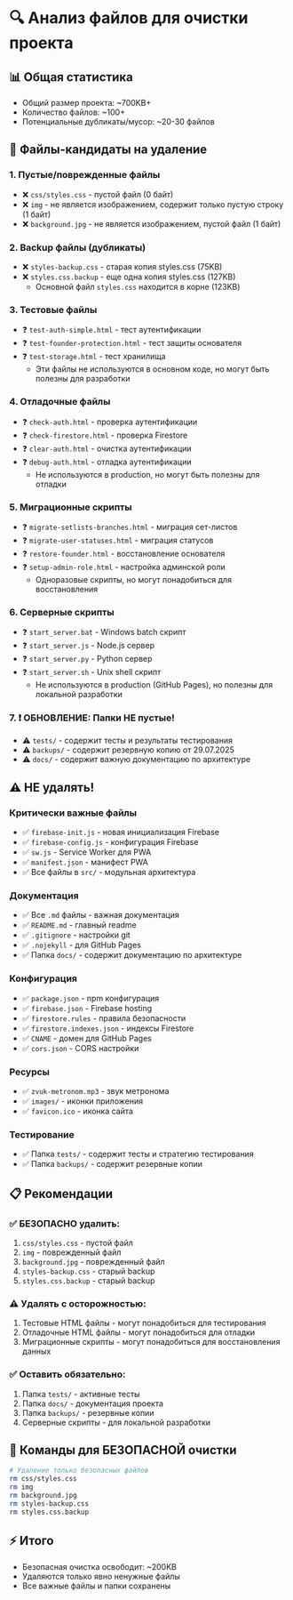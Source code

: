 # 🔍 Анализ файлов для очистки проекта

## 📊 Общая статистика
- Общий размер проекта: ~700KB+
- Количество файлов: ~100+
- Потенциальные дубликаты/мусор: ~20-30 файлов

## 🚮 Файлы-кандидаты на удаление

### 1. Пустые/поврежденные файлы
- ❌ `css/styles.css` - пустой файл (0 байт)
- ❌ `img` - не является изображением, содержит только пустую строку (1 байт)
- ❌ `background.jpg` - не является изображением, пустой файл (1 байт)

### 2. Backup файлы (дубликаты)
- ❌ `styles-backup.css` - старая копия styles.css (75KB)
- ❌ `styles.css.backup` - еще одна копия styles.css (127KB)
  - Основной файл `styles.css` находится в корне (123KB)

### 3. Тестовые файлы
- ❓ `test-auth-simple.html` - тест аутентификации
- ❓ `test-founder-protection.html` - тест защиты основателя
- ❓ `test-storage.html` - тест хранилища
  - Эти файлы не используются в основном коде, но могут быть полезны для разработки

### 4. Отладочные файлы
- ❓ `check-auth.html` - проверка аутентификации
- ❓ `check-firestore.html` - проверка Firestore
- ❓ `clear-auth.html` - очистка аутентификации
- ❓ `debug-auth.html` - отладка аутентификации
  - Не используются в production, но могут быть полезны для отладки

### 5. Миграционные скрипты
- ❓ `migrate-setlists-branches.html` - миграция сет-листов
- ❓ `migrate-user-statuses.html` - миграция статусов
- ❓ `restore-founder.html` - восстановление основателя
- ❓ `setup-admin-role.html` - настройка админской роли
  - Одноразовые скрипты, но могут понадобиться для восстановления

### 6. Серверные скрипты
- ❓ `start_server.bat` - Windows batch скрипт
- ❓ `start_server.js` - Node.js сервер
- ❓ `start_server.py` - Python сервер
- ❓ `start_server.sh` - Unix shell скрипт
  - Не используются в production (GitHub Pages), но полезны для локальной разработки

### 7. ❗ ОБНОВЛЕНИЕ: Папки НЕ пустые!
- ⚠️ `tests/` - содержит тесты и результаты тестирования
- ⚠️ `backups/` - содержит резервную копию от 29.07.2025
- ⚠️ `docs/` - содержит важную документацию по архитектуре

## ⚠️ НЕ удалять!

### Критически важные файлы
- ✅ `firebase-init.js` - новая инициализация Firebase
- ✅ `firebase-config.js` - конфигурация Firebase
- ✅ `sw.js` - Service Worker для PWA
- ✅ `manifest.json` - манифест PWA
- ✅ Все файлы в `src/` - модульная архитектура

### Документация
- ✅ Все `.md` файлы - важная документация
- ✅ `README.md` - главный readme
- ✅ `.gitignore` - настройки git
- ✅ `.nojekyll` - для GitHub Pages
- ✅ Папка `docs/` - содержит документацию по архитектуре

### Конфигурация
- ✅ `package.json` - npm конфигурация
- ✅ `firebase.json` - Firebase hosting
- ✅ `firestore.rules` - правила безопасности
- ✅ `firestore.indexes.json` - индексы Firestore
- ✅ `CNAME` - домен для GitHub Pages
- ✅ `cors.json` - CORS настройки

### Ресурсы
- ✅ `zvuk-metronom.mp3` - звук метронома
- ✅ `images/` - иконки приложения
- ✅ `favicon.ico` - иконка сайта

### Тестирование
- ✅ Папка `tests/` - содержит тесты и стратегию тестирования
- ✅ Папка `backups/` - содержит резервные копии

## 📋 Рекомендации

### ✅ БЕЗОПАСНО удалить:
1. `css/styles.css` - пустой файл
2. `img` - поврежденный файл
3. `background.jpg` - поврежденный файл
4. `styles-backup.css` - старый backup
5. `styles.css.backup` - старый backup

### ⚠️ Удалять с осторожностью:
1. Тестовые HTML файлы - могут понадобиться для тестирования
2. Отладочные HTML файлы - могут понадобиться для отладки
3. Миграционные скрипты - могут понадобиться для восстановления данных

### ✅ Оставить обязательно:
1. Папка `tests/` - активные тесты
2. Папка `docs/` - документация проекта
3. Папка `backups/` - резервные копии
4. Серверные скрипты - для локальной разработки

## 🔧 Команды для БЕЗОПАСНОЙ очистки

```bash
# Удаление только безопасных файлов
rm css/styles.css
rm img
rm background.jpg
rm styles-backup.css
rm styles.css.backup
```

## ⚡ Итого
- Безопасная очистка освободит: ~200KB
- Удаляются только явно ненужные файлы
- Все важные файлы и папки сохранены